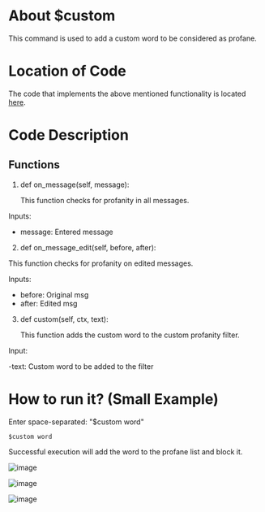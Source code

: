 # About $custom
This command is used to add a custom word to be considered as profane.

# Location of Code
The code that implements the above mentioned functionality is located [here](../../cogs/profanity.py).

# Code Description
## Functions

1. def on_message(self, message):
   
   This function checks for profanity in all messages.

Inputs:

- message: Entered message
   
2. def on_message_edit(self, before, after):

This function checks for profanity on edited messages.

Inputs:

- before: Original msg
- after: Edited msg

3. def custom(self, ctx, text):

    This function adds the custom word to the custom profanity filter.

Input:

-text: Custom word to be added to the filter

# How to run it? (Small Example)
Enter space-separated: "$custom word"
```
$custom word
```
Successful execution will add the word to the profane list and block it.

![image](https://user-images.githubusercontent.com/19858170/144726498-ec56a292-220c-495f-a791-6ae36a031dc4.png)

![image](https://user-images.githubusercontent.com/19858170/144726475-0eedb449-c2cf-46eb-941d-6bbad64980b5.png)

![image](https://user-images.githubusercontent.com/19858170/144726486-eae3073c-c7e9-43eb-992f-bf73198a5a2d.png)

